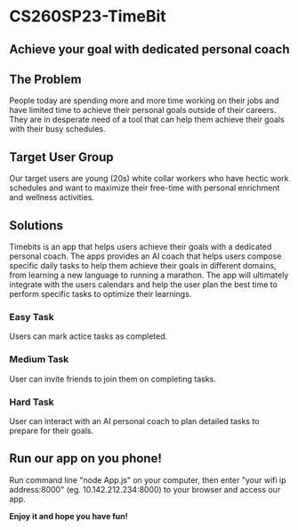# CS260SP23-TimeBit
## Achieve your goal with dedicated personal coach

## The Problem
People today are spending more and more time working on their jobs and have limited time to achieve their personal goals outside of their careers. They are in desperate need of a tool that can help them achieve their goals with their busy schedules.

## Target User Group
Our target users are young (20s) white collar workers who have hectic work schedules and want to maximize their free-time with personal enrichment and wellness activities.

## Solutions
Timebits is an app that helps users achieve their goals with a dedicated personal coach. The apps provides an AI coach that helps users compose specific daily tasks to help them achieve their goals in different domains, from learning a new language to running a marathon. The app will ultimately integrate with the users calendars and help the user plan the best time to perform specific tasks to optimize their learnings.

### Easy Task
Users can mark actice tasks as completed.

### Medium Task
User can invite friends to join them on completing tasks.

### Hard Task
User can interact with an AI personal coach to plan detailed tasks to prepare for their goals.

## Run our app on you phone!
Run command line "node App.js" on your computer, then enter "your wifi ip address:8000" (eg. 10.142.212.234:8000) to your browser and access our app.

**Enjoy it and hope you have fun!**

